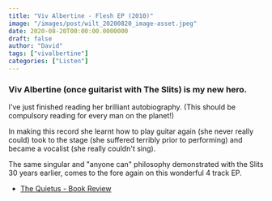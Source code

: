 ```yaml
---
title: "Viv Albertine - Flesh EP (2010)"
image: "/images/post/wilt_20200820_image-asset.jpeg"
date: 2020-08-20T00:00:00.0000000
draft: false
author: "David"
tags: ["vivalbertine"]
categories: ["Listen"]
---
```

### Viv Albertine (once guitarist with The Slits) is my new hero.   
  
I've just finished reading her brilliant autobiography. (This should be compulsory reading for every man on the planet!)

 In making this record she learnt how to play guitar again (she never really could) took to the stage (she suffered terribly prior to performing) and became a vocalist (she really couldn't sing).   
  
The same singular and "anyone can" philosophy demonstrated with the Slits 30 years earlier, comes to the fore again on this wonderful 4 track EP.  

-  [The Quietus - Book Review](https://thequietus.com/articles/15692-viv-albertine-slits-clothes-music-boys-book-review)